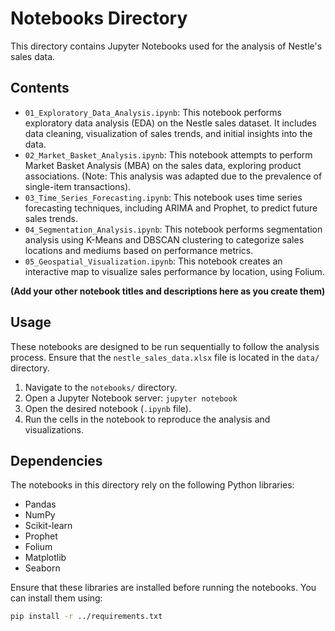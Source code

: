 # Notebooks Directory

This directory contains Jupyter Notebooks used for the analysis of Nestle's sales data.

## Contents

-   `01_Exploratory_Data_Analysis.ipynb`: This notebook performs exploratory data analysis (EDA) on the Nestle sales dataset. It includes data cleaning, visualization of sales trends, and initial insights into the data.
-   `02_Market_Basket_Analysis.ipynb`: This notebook attempts to perform Market Basket Analysis (MBA) on the sales data, exploring product associations. (Note: This analysis was adapted due to the prevalence of single-item transactions).
-   `03_Time_Series_Forecasting.ipynb`: This notebook uses time series forecasting techniques, including ARIMA and Prophet, to predict future sales trends.
-   `04_Segmentation_Analysis.ipynb`: This notebook performs segmentation analysis using K-Means and DBSCAN clustering to categorize sales locations and mediums based on performance metrics.
-   `05_Geospatial_Visualization.ipynb`: This notebook creates an interactive map to visualize sales performance by location, using Folium.

**(Add your other notebook titles and descriptions here as you create them)**

## Usage

These notebooks are designed to be run sequentially to follow the analysis process. Ensure that the `nestle_sales_data.xlsx` file is located in the `data/` directory.

1.  Navigate to the `notebooks/` directory.
2.  Open a Jupyter Notebook server: `jupyter notebook`
3.  Open the desired notebook (`.ipynb` file).
4.  Run the cells in the notebook to reproduce the analysis and visualizations.

## Dependencies

The notebooks in this directory rely on the following Python libraries:

-   Pandas
-   NumPy
-   Scikit-learn
-   Prophet
-   Folium
-   Matplotlib
-   Seaborn

Ensure that these libraries are installed before running the notebooks. You can install them using:

```bash
pip install -r ../requirements.txt
